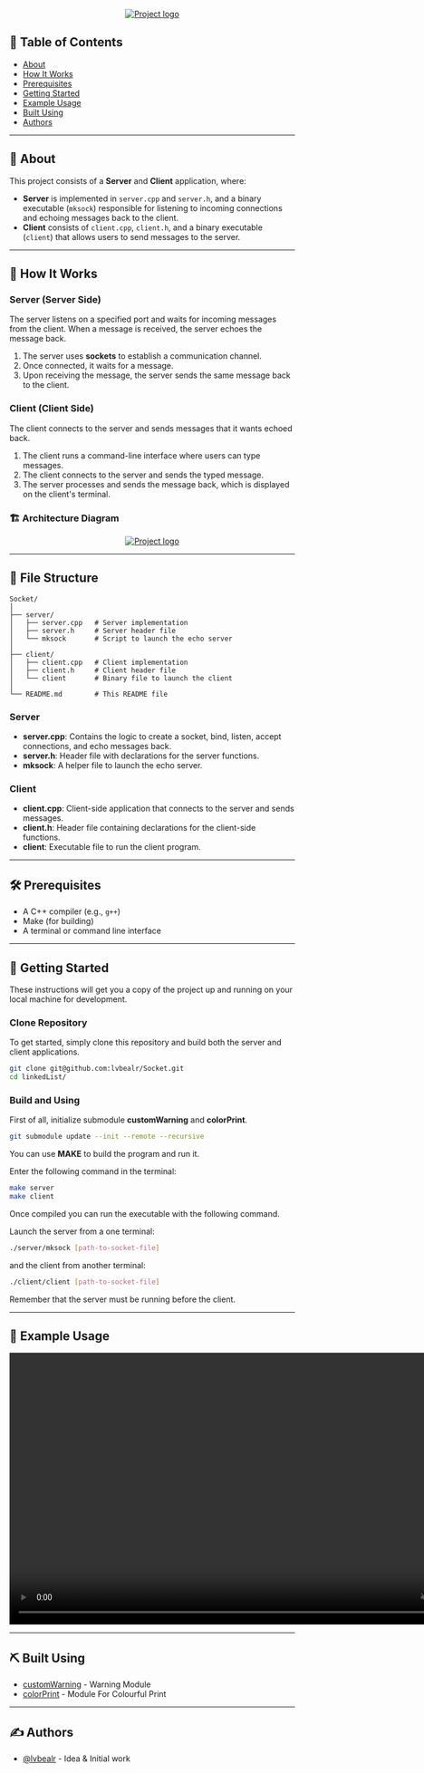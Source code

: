 <p align="center">
  <a href="" rel="noopener">
 <img src="https://i.imgur.com/H67OZIu.png" alt="Project logo"></a>
</p>

## 📝 Table of Contents

- [About](#about)
- [How It Works](#how_it_works)
- [Prerequisites](#prerequisites)
- [Getting Started](#getting_started)
- [Example Usage](#usage)
- [Built Using](#built_using)
- [Authors](#authors)

---

## 🧐 About <a name = "about"></a>

This project consists of a **Server** and **Client** application, where:

- **Server** is implemented in `server.cpp` and `server.h`, and a binary executable (`mksock`) responsible for listening to incoming connections and echoing messages back to the client.
- **Client** consists of `client.cpp`, `client.h`, and a binary executable (`client`) that allows users to send messages to the server.

---

## 🔄 How It Works

### Server (Server Side)
The server listens on a specified port and waits for incoming messages from the client. When a message is received, the server echoes the message back.

1. The server uses **sockets** to establish a communication channel.
2. Once connected, it waits for a message.
3. Upon receiving the message, the server sends the same message back to the client.

### Client (Client Side)
The client connects to the server and sends messages that it wants echoed back.

1. The client runs a command-line interface where users can type messages.
2. The client connects to the server and sends the typed message.
3. The server processes and sends the message back, which is displayed on the client's terminal.

### 🏗 Architecture Diagram 

<p align="center">
  <a href="" rel="noopener">
 <img src="https://i.imgur.com/Qr1lOum.png" alt="Project logo"></a>
</p>

---

## 📂 File Structure 

```
Socket/
│
├── server/
│   ├── server.cpp   # Server implementation
│   ├── server.h     # Server header file
│   └── mksock       # Script to launch the echo server
│
├── client/
│   ├── client.cpp   # Client implementation
│   ├── client.h     # Client header file
│   └── client       # Binary file to launch the client
│
└── README.md        # This README file
```

### Server
- **server.cpp**: Contains the logic to create a socket, bind, listen, accept connections, and echo messages back.
- **server.h**: Header file with declarations for the server functions.
- **mksock**: A helper file to launch the echo server.

### Client
- **client.cpp**: Client-side application that connects to the server and sends messages.
- **client.h**: Header file containing declarations for the client-side functions.
- **client**: Executable file to run the client program.

---

## 🛠️ Prerequisites <a name = "prerequisites"></a>
- A C++ compiler (e.g., `g++`)
- Make (for building)
- A terminal or command line interface

---

## 🏁 Getting Started <a name = "getting_started"></a>

These instructions will get you a copy of the project up and running on your local machine for development.

### Clone Repository

To get started, simply clone this repository and build both the server and client applications.

```bash
git clone git@github.com:lvbealr/Socket.git
cd linkedList/
```

### Build and Using

First of all, initialize submodule <b>customWarning</b> and <b>colorPrint</b>.

```bash
git submodule update --init --remote --recursive
```
You can use <b>MAKE</b> to build the program and run it.

Enter the following command in the terminal:

```bash
make server
make client
```

Once compiled you can run the executable with the following command.

Launch the server from a one terminal:

```bash
./server/mksock [path-to-socket-file]
```
and the client from another terminal:

```bash
./client/client [path-to-socket-file]
```
Remember that the server must be running before the client.

---

## 💬 Example Usage <a name="usage"></a>

<p align="center">
<video width="854" height="480" controls autoplay loop muted>
  <source src="https://i.imgur.com/ejgh6mg.mp4" type="video/mp4">
  Your browser does not support the video tag.
</video>
</p>

---

## ⛏️ Built Using <a name = "built_using"></a>

- [customWarning](https://github.com/lvbealr/customWarning) - Warning Module
- [colorPrint](https://github.com/lvbealr/colorPrint) - Module For Colourful Print

---

## ✍️ Authors <a name = "authors"></a>

- [@lvbealr](https://github.com/lvbealr) - Idea & Initial work